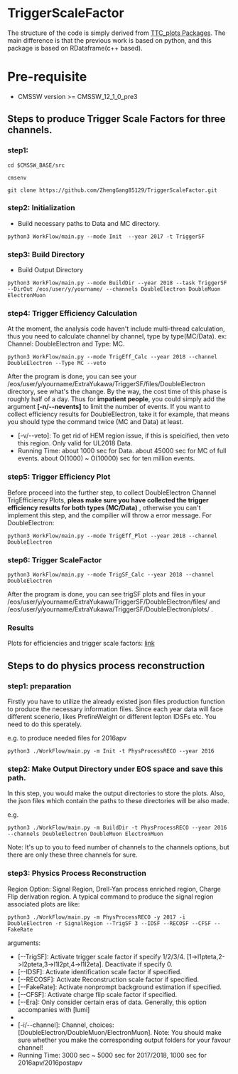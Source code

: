 # TriggerScaleFactor

The structure of the code is simply derived from [TTC_plots Packages](https://github.com/menglu21/TTC_plots.git).
The main difference is that the previous work is based on python, and this package is based on RDataframe(c++ based).

# Pre-requisite
- CMSSW version >= CMSSW_12_1_0_pre3

## Steps to produce Trigger Scale Factors for three channels.



### step1: 
```
cd $CMSSW_BASE/src

cmsenv

git clone https://github.com/ZhengGang85129/TriggerScaleFactor.git
```

### step2: Initialization

- Build necessary paths to Data and MC directory.
```
python3 WorkFlow/main.py --mode Init  --year 2017 -t TriggerSF
```
### step3: Build Directory

- Build Output Directory
```
python3 WorkFlow/main.py --mode BuildDir --year 2018 --task TriggerSF --DirOut /eos/user/y/yourname/ --channels DoubleElectron DoubleMuon ElectronMuon
```
### step4: Trigger Efficiency Calculation

At the moment, the analysis code haven't include multi-thread calculation, thus you need to calculate channel by channel, type by type(MC/Data).
ex: Channel: DoubleElectron and Type: MC.
```
python3 WorkFlow/main.py --mode TrigEff_Calc --year 2018 --channel DoubleElectron --Type MC --veto
```
After the program is done, you can see your /eos/user/y/yourname/ExtraYukawa/TriggerSF/files/DoubleElectron directory, see what's the change.
By the way, the cost time of this phase is roughly half of a day. Thus for **impatient people**, you could simply add the argument **[-n/--nevents]**
 to limit the number of events. If you want to collect efficiency results for DoubleElectron, take it for example, that means you should type the command twice (MC and Data) at least.
 - [-v/--veto]: To get rid of HEM region issue, if this is speicified, then veto this region. Only valid for UL2018 Data.
 - Running Time: about 1000 sec for Data. about 45000 sec for MC of full events. about O(1000) ~ O(10000) sec for ten million events.
### step5: Trigger Efficiency Plot

Before proceed into the further step, to collect DoubleElectron Channel TrigEfficiency Plots, **pleas make sure you have collected the trigger efficiency results for both types (MC/Data)** , otherwise you can't implement this step, and the compilier will throw a error message.
For DoubleElectron:

```
python3 WorkFlow/main.py --mode TrigEff_Plot --year 2018 --channel DoubleElectron
```

### step6: Trigger ScaleFactor 

```
python3 WorkFlow/main.py --mode TrigSF_Calc --year 2018 --channel DoubleElectron
```

After the program is done, you can see trigSF plots and files in your /eos/user/y/yourname/ExtraYukawa/TriggerSF/DoubleElectron/files/ and /eos/user/y/yourname/ExtraYukawa/TriggerSF/DoubleElectron/plots/ .
### Results

Plots for efficiencies and trigger scale factors: [link](https://cernbox.cern.ch/index.php/s/C2DsnT2SjqiApBL)


## Steps to do physics process reconstruction

### step1: preparation
Firstly you have to utilize the already existed json files production function to produce the necessary information files.
Since each year data will face different scenerio, likes PrefireWeight or different lepton IDSFs etc. You need to do this sperately. 

e.g. to produce needed files for 2016apv
```
python3 ./WorkFlow/main.py -m Init -t PhysProcessRECO --year 2016 
```
### step2: Make Output Directory under EOS space and save this path.

In this step, you would make the output directories to store the plots.
Also, the json files which contain the paths to these directories will be also made.

e.g.
```
python3 ./WorkFlow/main.py -m BuildDir -t PhysProcessRECO --year 2016 --channels DoubleElectron DoubleMuon ElectronMuon 
```
Note: It's up to you to feed number of channels to the channels options, but there are only these three channels for sure.  

### step3: Physics Process Reconstruction
Region Option: Signal Region, Drell-Yan process enriched region, Charge Flip derivation region.
A typical command to produce the signal region associated plots are like:
```
python3 ./WorkFlow/main.py -m PhysProcessRECO -y 2017 -i DoubleElectron -r SignalRegion --TrigSF 3 --IDSF --RECOSF --CFSF --FakeRate 
```
 arguments: 
 - [--TrigSF]: Activate trigger scale factor if specify 1/2/3/4. [1->l1pteta,2->l2pteta,3->l1l2pt,4->l1l2eta]. Deactivate if specify 0. 
 - [--IDSF]: Activate identification scale factor if specified.
 - [--RECOSF]: Activate Reconstruction scale factor if specified.
 - [--FakeRate]: Activate nonprompt background estimation if specified.
 - [--CFSF]: Activate charge flip scale factor if specified.
 - [--Era]: Only consider certain eras of data. Generally, this option accompanies with [lumi] 
 - [--lumi]: Luminosity.
 - [-i/--channel]: Channel, choices: [DoubleElectron/DoubleMuon/ElectronMuon]. Note: You should make sure whether you make the corresponding output folders for your favour channel!
 - Running Time: 3000 sec ~ 5000 sec for 2017/2018, 1000 sec for 2016apv/2016postapv
